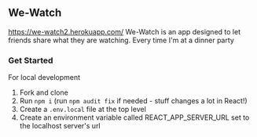 ## We-Watch
https://we-watch2.herokuapp.com/
We-Watch is an app designed to let friends share what they are watching.  Every time I'm at a dinner party

### Get Started

For local development

1. Fork and clone
2. Run `npm i` (run `npm audit fix` if needed - stuff changes a lot in React!)
3. Create a `.env.local` file at the top level 
4. Create an environment variable called REACT_APP_SERVER_URL set to the localhost server's url
